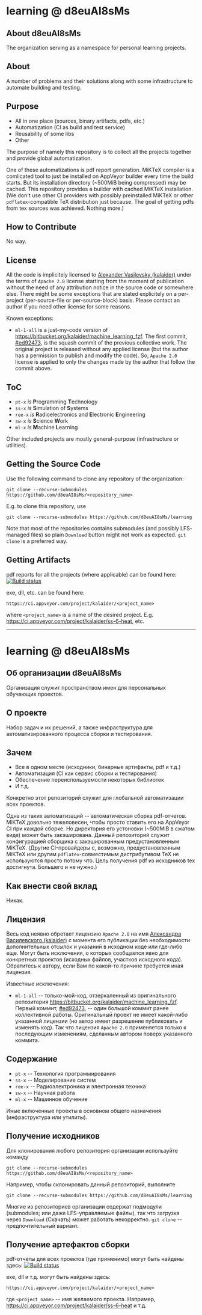 # learning @ d8euAI8sMs

## About d8euAI8sMs

The organization serving as a namespace for personal learning projects.

## About

A number of problems and their solutions along with some infrastructure to automate building and testing.

## Purpose

* All in one place (sources, binary artifacts, pdfs, etc.)
* Automatization (CI as build and test service)
* Reusability of some libs
* Other

The purpose of namely this repository is to collect all the projects together and provide global automatization.

One of these automatizations is pdf report generation. MiKTeX compiler is a comlicated tool to just be installed on AppVeyor builder every time the build starts. But its installation directory (~500MiB being compressed) may be cached. This repository provides a builder with cached MiKTeX installation. (We don't use other CI providers with possibly preinstalled MiKTeX or other `pdflatex`-compatible TeX distribution just because. The goal of getting pdfs from tex sources was achieved. Nothing more.)

## How to Contribute

No way.

## License

All the code is implicitely licensed to [Alexander Vasilevsky (kalaider)](https://github.com/kalaider) under the terms of `Apache 2.0` license starting from the moment of publication without the need of any attribution notice in the source code or somewhere else. There might be some exceptions that are stated explicitely on a per-project (per-source-file or per-source-block) basis. Please contact an author if you need other license for some reasons.

Known exceptions:

* `ml-1-all` is a just-my-code version of https://bitbucket.org/kalaider/machine_learning_fzf. The first commit, [#ed92473](https://github.com/d8euAI8sMs/ml-1-all/commit/ed924739686c443dc4816916cd8a6c9a6be6d1dc), is the squash commit of the previous collective work. The original project is released without any applied license (but the author has a permission to publish and modify the code). So, `Apache 2.0` license is applied to only the changes made by the author that follow the commit above.

## ToC

* `pt-x` _is_ **P**rogramming **T**echnology
* `ss-x` _is_ **S**imulation of **S**ystems
* `ree-x` _is_ **R**adioelectronics and **E**lectronic **E**ngineering
* `sw-x` _is_ **S**cience **W**ork
* `ml-x` _is_ **M**achine **L**earning

Other included projects are mostly general-purpose (infrastructure or utilities).

## Getting the Source Code

Use the following command to clone any repository of the organization:

```git
git clone --recurse-submodules https://github.com/d8euAI8sMs/<repository_name>
```

E.g. to clone this repository, use

```git
git clone --recurse-submodules https://github.com/d8euAI8sMs/learning
```

Note that most of the repositories contains submodules (and possibly LFS-managed files) so plain `Download` button might not work as expected. `git clone` is a preferred way.

## Getting Artifacts

pdf reports for all the projects (where applicable) can be found here: [![Build status](https://ci.appveyor.com/api/projects/status/1n2vfw3i1l7mp23x?svg=true)](https://ci.appveyor.com/project/kalaider/learning)

exe, dll, etc. can be found here:

```
https://ci.appveyor.com/project/kalaider/<project_name>
```

where `<project_name>` is a name of the desired project. E.g. https://ci.appveyor.com/project/kalaider/ss-6-heat, etc.

---

# learning @ d8euAI8sMs

## Об организации d8euAI8sMs

Организация служит пространством имен для персональных обучающих проектов.

## О проекте

Набор задач и их решений, а также инфраструктура для автоматизированного процесса сборки и тестирования.

## Зачем

* Все в одном месте (исходники, бинарные артифакты, pdf и т.д.)
* Автоматизация (CI как сервис сборки и тестирования)
* Обеспечение переиспользуемости некоторых библиотек
* И т.д.

Конкретно этот репозиторий служит для глобальной автоматизации всех проектов.

Одна из таких автоматизаций -- автоматическая сборка pdf-отчетов. MiKTeX довольно тяжеловесен, чтобы просто ставить его на AppVeyor CI при каждой сборке. Но директория его устоновки (~500MiB в сжатом виде) может быть закэширована. Данный репозиторий служит конфигурацией сборщика с закэшированным предустановленным MiKTeX. (Другие CI-провайдеры с, возможно, предустановленным MiKTeX или другим `pdflatex`-совместимым дистрибутивом TeX не используются просто потому что. Цель получения pdf из исходников tex достигнута. Большего и не нужно.)

## Как внести свой вклад

Никак.

## Лицензия

Весь код неявно обретает лицензию `Apache 2.0` на имя [Александра Василевского (kalaider)](https://github.com/kalaider) с момента его публикации без необходимости дополнительных отсылок и указаний в исходном коде или где-либо еще. Могут быть исключения, о которых сообщается явно для конкретных проектов (исходных файлов, участков исходного кода). Обратитесь к автору, если Вам по какой-то причине требуется иная лицензия.

Известные исключения:

* `ml-1-all` -- только-мой-код, отзеркаленный из оригинального репозитория https://bitbucket.org/kalaider/machine_learning_fzf. Первый коммит, [#ed92473](https://github.com/d8euAI8sMs/ml-1-all/commit/ed924739686c443dc4816916cd8a6c9a6be6d1dc), -- один большой коммит ранее коллективной работы. Оригинальный проект не имеет какой-либо указанной лицензии (но автор имеет разрешение публиковать и изменять код). Так что лицензия `Apache 2.0` применяется только к последующим изменениям, сделанным автором поверх указанного коммита.

## Содержание

* `pt-x` -- Технология программирования
* `ss-x` -- Моделирование систем
* `ree-x` -- Радиоэлектроника и электронная техника
* `sw-x` -- Научная работа
* `ml-x` -- Машинное обучение

Иные включенные проекты в основном общего назначения (инфраструктура или утилиты).

## Получение исходников

Для клонирования любого репозитория организации используйте команду

```git
git clone --recurse-submodules https://github.com/d8euAI8sMs/<repository_name>
```

Например, чтобы склонировать данный репозиторий, выполните

```git
git clone --recurse-submodules https://github.com/d8euAI8sMs/learning
```

Многие из репозиториев организации содержат подмодули (submodules; или даже LFS-управляемые файлы), так что загрузка через `Download` (Скачать) может работать некорректно. `git clone` -- предпочтительный вариант.

## Получение артефактов сборки

pdf-отчеты для всех проектов (где применимо) могут быть найдены здесь: [![Build status](https://ci.appveyor.com/api/projects/status/1n2vfw3i1l7mp23x?svg=true)](https://ci.appveyor.com/project/kalaider/learning)

exe, dll и т.д. могут быть найдены здесь:

```
https://ci.appveyor.com/project/kalaider/<project_name>
```

где `<project_name>` -- имя желаемого проекта. Например, https://ci.appveyor.com/project/kalaider/ss-6-heat и т.д.
